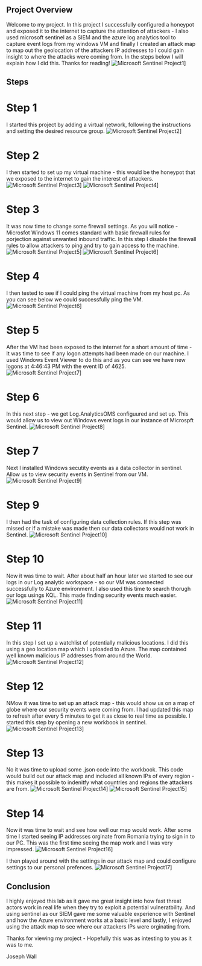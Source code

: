 ## Project Overview 
Welcome to my project. In this project I successfully configured a honeypot and exposed it to the internet to capture the attention of attackers - I also used microsoft
sentinel as a SIEM and the azure log analytics tool to capture event logs from my windows VM and finally I created an attack map to map out the geolocation of the attackers IP 
addresses to I could gain insight to where the attacks were coming from. In the steps below I will explain how I did this. Thanks for reading! 
![Microsoft Sentinel Project1](https://github.com/JWALL000/Microsoft-Sentinel-Project-/blob/main/Sentinel%20Project%20for%20GitHub/Step%201%20-%20Welcome%20to%20my%20project%20-%20setting%20up%20sentinel.PNG)]

## Steps 

# Step 1
I started this project by adding a virtual network, following the instructions and setting the desired resource group. 
![Microsoft Sentinel Project2](https://github.com/JWALL000/Microsoft-Sentinel-Project-/blob/main/Sentinel%20Project%20for%20GitHub/Step%202%20-%20Creating%20a%20Virtual%20Network.PNG)]


# Step 2 
I then started to set up my virtual machine - this would be the honeypot that we exposed to the internet to gain the interest of attackers. 
![Microsoft Sentinel Project3](https://github.com/JWALL000/Microsoft-Sentinel-Project-/blob/main/Sentinel%20Project%20for%20GitHub/Step%203%20-%20Setting%20up%20a%20VM.PNG)]
![Microsoft Sentinel Project4](https://github.com/JWALL000/Microsoft-Sentinel-Project-/blob/main/Sentinel%20Project%20for%20GitHub/Step%204%20-%20VM%20up%20and%20running.PNG)]


# Step 3 
It was now time to change some firewall settings. As you will notice - Microsfot Windows 11 comes standard with basic firewall rules for porjection against unwanted inbound 
traffic. In this step I disable the firewall rules to allow attackers to ping and try to gain access to the machine. 
![Microsoft Sentinel Project5](https://github.com/JWALL000/Microsoft-Sentinel-Project-/blob/main/Sentinel%20Project%20for%20GitHub/Step5%20-%20Connecting%20via%20remote%20desktop.PNG)]
![Microsoft Sentinel Project6](https://github.com/JWALL000/Microsoft-Sentinel-Project-/blob/main/Sentinel%20Project%20for%20GitHub/Step%206%20-%20Turning%20off%20firewall%20rules.PNG)]

# Step 4 
I then tested to see if I could ping the virtual machine from my host pc. As you can see below we could successfully ping the VM. 
![Microsoft Sentinel Project6](https://github.com/JWALL000/Microsoft-Sentinel-Project-/blob/main/Sentinel%20Project%20for%20GitHub/Step%207%20-%20Pinging%20VM.PNG)]


# Step 5 
After the VM had been exposed to the internet for a short amount of time - It was time to see if any logon attempts had been made on our machine. I used Windows Event Viewer 
to do this and as you can see we have new logons at 4:46:43 PM with the event ID of 4625.
![Microsoft Sentinel Project7](https://github.com/JWALL000/Microsoft-Sentinel-Project-/blob/main/Sentinel%20Project%20for%20GitHub/Step%208%20-%20Windows%20Event%20logs.PNG)]

# Step 6 
In this next step - we get Log.AnalyticsOMS configuured and set up. This would allow us to view out Windows event logs in our instance of Microspft Sentinel. 
![Microsoft Sentinel Project8](https://github.com/JWALL000/Microsoft-Sentinel-Project-/blob/main/Sentinel%20Project%20for%20GitHub/Step%2010%20-%20Setting%20up%20log%20repository.PNG)]

# Step 7 
Next I installed Windows secutity events as a data collector in sentinel. Allow us to view security events in Sentinel from our VM.
![Microsoft Sentinel Project9](https://github.com/JWALL000/Microsoft-Sentinel-Project-/blob/main/Sentinel%20Project%20for%20GitHub/Step%2011%20-%20Installing%20Windows%20Security%20Events%20into%20Sentinel.PNG)]


# Step 9 
I then had the task of configuring data collection rules. If this step was missed or if a mistake was made then our data collectors would not work in Sentinel. 
![Microsoft Sentinel Project10](https://github.com/JWALL000/Microsoft-Sentinel-Project-/blob/main/Sentinel%20Project%20for%20GitHub/Step%2012%20-%20Creating%20data%20connection%20rule.PNG)]

# Step 10 
Now it was time to wait. After about half an hour later we started to see our logs in our Log analytic workspace - so our VM was connected successfully to Azure environment. 
I also used this time to search thorugh our logs usings KQL. This made finding security events much easier. 
![Microsoft Sentinel Project11](https://github.com/JWALL000/Microsoft-Sentinel-Project-/blob/main/Sentinel%20Project%20for%20GitHub/Step%2013%20-%20Using%20KQL%20to%20search%20through%20security%20events.PNG)]


# Step 11 
In this step I set up a watchlist of potentially malicious locations. I did this using a geo location map which I uploaded to Azure. The map contained well known malicious IP 
addresses from around the World. 
![Microsoft Sentinel Project12](https://github.com/JWALL000/Microsoft-Sentinel-Project-/blob/main/Sentinel%20Project%20for%20GitHub/Step%2014%20-%20Setting%20up%20watchlist%20with%20Geolocation.PNG)]

# Step 12 
NMow it was time to set up an attack map - this would show us on a map of globe where our security events were coming from. I had updated this map to refresh after every 5 minutes 
to get it as close to real time as possible. I started this step by opening a new workbook in sentinel. 
![Microsoft Sentinel Project13](https://github.com/JWALL000/Microsoft-Sentinel-Project-/blob/main/Sentinel%20Project%20for%20GitHub/Step%2015%20-%20Using%20the%20two%20file%20templates%20to%20poplulate%20the%20Geolocations%20in%20our%20watchlist.PNG)]

# Step 13 
No it was time to upload some .json code into the workbook. This code would build out our attack map and included all known IPs of every region - this makes it possible to 
indenitfy what countries and regions the attackers are from. 
![Microsoft Sentinel Project14](https://github.com/JWALL000/Microsoft-Sentinel-Project-/blob/main/Sentinel%20Project%20for%20GitHub/Step%2014%20-%20Setting%20up%20watchlist%20with%20Geolocation.PNG)]
![Microsoft Sentinel Project15](https://github.com/JWALL000/Microsoft-Sentinel-Project-/blob/main/Sentinel%20Project%20for%20GitHub/Step%2017%20-%20New%20workbook%20edited.PNG)]


# Step 14 
Now it was time to wait and see how well our map would work. After some time I started seeing IP addresses orginate from Romania trying to sign in to our PC. This was the first time 
seeing the map work and I was very impressed. 
![Microsoft Sentinel Project16](https://github.com/JWALL000/Microsoft-Sentinel-Project-/blob/main/Sentinel%20Project%20for%20GitHub/Step%2019%20-%20Created%20attack%20map.PNG)]

I then played around with the settings in our attack map and could configure settings to our personal prefences. 
![Microsoft Sentinel Project17](https://github.com/JWALL000/Microsoft-Sentinel-Project-/blob/main/Sentinel%20Project%20for%20GitHub/Step%2020%20-%20Looking%20at%20settings%20in%20attack%20map.PNG)]


## Conclusion
I highly enjoyed this lab as it gave me great insight into how fast threat actors work in real life when they try to exploit a potential vulneratbility. And using sentinel as 
our SIEM gave me some valuable experience with Sentinel and how the Azure environment works at a basic level and lastly, I enjoyed  using the attack map to 
see where our attackers IPs were orginating from. 

Thanks for viewing my project - Hopefully this was as intesting to you as it was to me. 

Joseph Wall 




